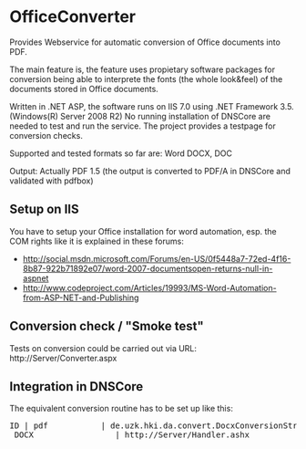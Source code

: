 OfficeConverter
===============

Provides Webservice for automatic conversion of Office documents into PDF. 

The main feature is, the feature uses propietary software packages for conversion being able to 
interprete the fonts (the whole look&feel) of the documents stored in Office documents. 

Written in .NET ASP, the software runs on IIS 7.0 using .NET Framework 3.5. (Windows(R) Server 2008 R2) No running installation of DNSCore are needed to test and run the service. The project provides a testpage for conversion checks.  

Supported and tested formats so far are: 
Word DOCX, DOC

Output: 
Actually PDF 1.5 (the output is converted to PDF/A in DNSCore and validated with pdfbox)

## Setup on IIS 

You have to setup your Office installation for word automation, esp. the COM rights like it is explained in these forums:
* http://social.msdn.microsoft.com/Forums/en-US/0f5448a7-72ed-4f16-8b87-922b71892e07/word-2007-documentsopen-returns-null-in-aspnet
* http://www.codeproject.com/Articles/19993/MS-Word-Automation-from-ASP-NET-and-Publishing

## Conversion check / "Smoke test"

Tests on conversion could be carried out via URL: http://Server/Converter.aspx 

## Integration in DNSCore 

The equivalent conversion routine has to be set up like this:
<pre>ID | pdf           | de.uzk.hki.da.convert.DocxConversionStrategy         | LZA
_DOCX                 | http://Server/Handler.ashx 
</pre>
